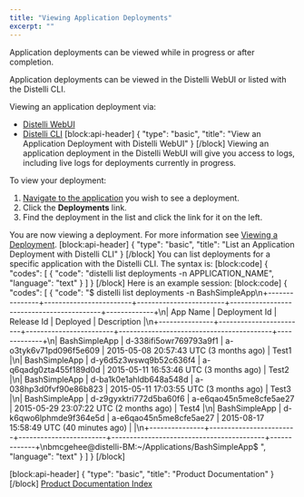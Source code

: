 ```yaml
---
title: "Viewing Application Deployments"
excerpt: ""
---
```

Application deployments can be viewed while in progress or after completion.

Application deployments can be viewed in the Distelli WebUI or listed with the Distelli CLI.

Viewing an application deployment via:
* [Distelli WebUI](#view-an-application-deployment-with-distelli-webui)
* [Distelli CLI](#list-an-application-deployment-with-distelli-cli)
[block:api-header]
{
  "type": "basic",
  "title": "View an Application Deployment with Distelli WebUI"
}
[/block]
Viewing an application deployment in the Distelli WebUI will give you access to logs, including live logs for deployments currently in progress. 

To view your deployment:

1. [Navigate to the application](doc:navigating-to-an-application) you wish to see a deployment.
2. Click the **Deployments** link.
3. Find the deployment in the list and click the link for it on the left.

You are now viewing a deployment. For more information see [Viewing a Deployment](doc:viewing-a-deployment).
[block:api-header]
{
  "type": "basic",
  "title": "List an Application Deployment with Distelli CLI"
}
[/block]
You can list deployments for a specific application with the Distelli CLI. The syntax is:
[block:code]
{
  "codes": [
    {
      "code": "distelli list deployments -n APPLICATION_NAME",
      "language": "text"
    }
  ]
}
[/block]
Here is an example session:
[block:code]
{
  "codes": [
    {
      "code": "$ distelli list deployments -n BashSimpleApp\n+---------------+------------------------+------------------------+------------------------------------------+-------------+\n| App Name      | Deployment Id          | Release Id             | Deployed                                 | Description |\n+---------------+------------------------+------------------------+------------------------------------------+-------------+\n| BashSimpleApp | d-338ifi5owr769793a9f1 | a-o3tyk6v71pd096f5e609 | 2015-05-08 20:57:43 UTC (3 months ago)   | Test1       |\n| BashSimpleApp | d-y6d5z3wswq9b52c636f4 | a-q6qadg0zta455f189d0d | 2015-05-11 16:53:46 UTC (3 months ago)   | Test2       |\n| BashSimpleApp | d-ba1k0e1ahldb648a548d | a-038hp3d0fvf90e86b823 | 2015-05-11 17:03:55 UTC (3 months ago)   | Test3       |\n| BashSimpleApp | d-z9gyxktri772d5ba60f6 | a-e6qao45n5me8cfe5ae27 | 2015-05-29 23:07:22 UTC (2 months ago)   | Test4       |\n| BashSimpleApp | d-k6qwo6lphmde9f364e5d | a-e6qao45n5me8cfe5ae27 | 2015-08-17 15:58:49 UTC (40 minutes ago) |             |\n+---------------+------------------------+------------------------+------------------------------------------+-------------+\nbmcgehee@distelli-BM:~/Applications/BashSimpleApp$ ",
      "language": "text"
    }
  ]
}
[/block]

[block:api-header]
{
  "type": "basic",
  "title": "Product Documentation"
}
[/block]
[Product Documentation Index](doc:product-documentation-index)